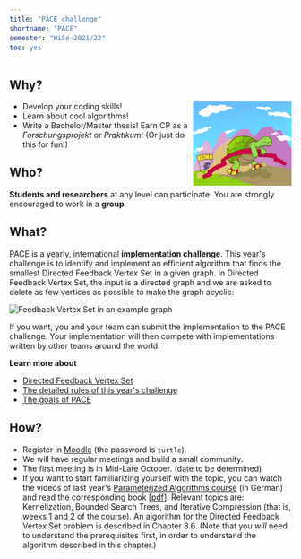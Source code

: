 ```yaml
---
title: "PACE challenge"
shortname: "PACE"
semester: "WiSe-2021/22"
toc: yes
---
```



## Why?

<img src="turtle.svg" alt="graph" width="176" height="150" style="float: right;">

- Develop your coding skills!
- Learn about cool algorithms!
- Write a Bachelor/Master thesis! Earn CP as a _Forschungsprojekt_ or _Praktikum_! (Or just do this for fun!)

## Who?

**Students and researchers** at any level can participate.
You are strongly encouraged to work in a **group**.

## What?

PACE is a yearly, international **implementation challenge**. This year's challenge is to identify and implement an efficient algorithm that finds the smallest Directed Feedback Vertex Set in a given graph. In Directed Feedback Vertex Set, the input is a directed graph and we are asked to delete as few vertices as possible to make the graph acyclic:

![Feedback Vertex Set in an example graph](examplemergedscaled.png)

If you want, you and your team can submit the implementation to the PACE challenge. Your implementation will then compete with implementations written by other teams around the world.

**Learn more about**

- [Directed Feedback Vertex Set](https://pacechallenge.org/2022/directed-fvs/)
- [The detailed rules of this year's challenge](https://pacechallenge.org/2022/)
- [The goals of PACE](https://pacechallenge.org/about/)

## How?

- Register in [Moodle](https://moodle.studiumdigitale.uni-frankfurt.de/moodle/course/view.php?id=2369) (the password is `turtle`).
- We will have regular meetings and build a small community.
- The first meeting is in Mid-Late October. (date to be determined)
- If you want to start familiarizing yourself with the topic, you can watch the videos of last year's [Parameterized Algorithms course](https://tcs.uni-frankfurt.de/teaching/winter20/ati/) (in German) and read the corresponding book [[pdf](https://www.mimuw.edu.pl/~malcin/book/parameterized-algorithms.pdf)]. Relevant topics are: Kernelization, Bounded Search Trees, and Iterative Compression (that is, weeks 1 and 2 of the course). An algorithm for the Directed Feedback Vertex Set problem is described in Chapter 8.6. (Note that you *will* need to understand the prerequisites first, in order to understand the algorithm described in this chapter.)
